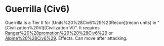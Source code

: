 # Guerrilla (Civ6)

Guerrilla is a Tier II for [Units%20%28Civ6%29%23Recon](recon units) in "[Civilization%20VI](Civilization VI)". It requires [Ranger%20%28promotion%29%20%28Civ6%29](Ranger) or [Alpine%20%28Civ6%29](Alpine).
Effects.
Can move after attacking.